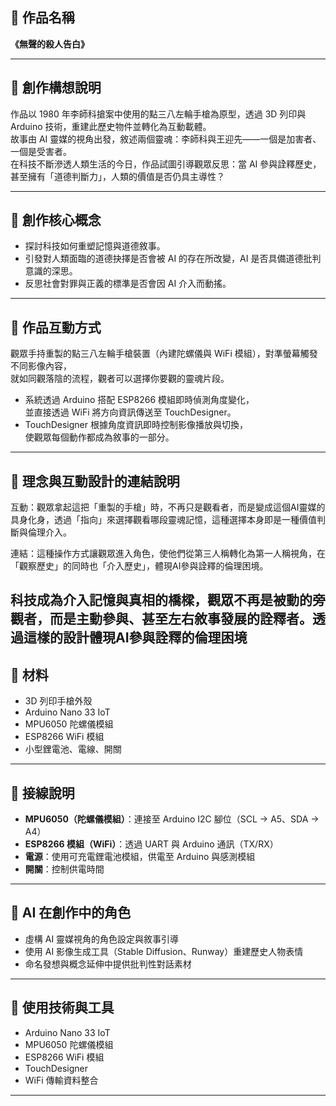 ## 🧠 **作品名稱**
**《無聲的殺人告白》**

---

## 🧾 **創作構想說明**
作品以 1980 年李師科搶案中使用的點三八左輪手槍為原型，透過 3D 列印與 Arduino 技術，重建此歷史物件並轉化為互動載體。  
故事由 AI 靈媒的視角出發，敘述兩個靈魂：李師科與王迎先——一個是加害者、一個是受害者。  
在科技不斷滲透人類生活的今日，作品試圖引導觀眾反思：當 AI 參與詮釋歷史，甚至擁有「道德判斷力」，人類的價值是否仍具主導性？

---

## 🎯 **創作核心概念**
- 探討科技如何重塑記憶與道德敘事。  
- 引發對人類面臨的道德抉擇是否會被 AI 的存在所改變，AI 是否具備道德批判意識的深思。  
- 反思社會對罪與正義的標準是否會因 AI 介入而動搖。

---

## 🧩 **作品互動方式**
觀眾手持重製的點三八左輪手槍裝置（內建陀螺儀與 WiFi 模組），對準螢幕觸發不同影像內容，  
就如同觀落陰的流程，觀者可以選擇你要觀的靈魂片段。  

- 系統透過 Arduino 搭配 ESP8266 模組即時偵測角度變化，  
  並直接透過 WiFi 將方向資訊傳送至 TouchDesigner。  
- TouchDesigner 根據角度資訊即時控制影像播放與切換，  
  使觀眾每個動作都成為敘事的一部分。

---
## **🔁 理念與互動設計的連結說明**

互動：觀眾拿起這把「重製的手槍」時，不再只是觀看者，而是變成這個AI靈媒的具身化身，透過「指向」來選擇觀看哪段靈魂記憶，這種選擇本身即是一種價值判斷與倫理介入。

連結：這種操作方式讓觀眾進入角色，使他們從第三人稱轉化為第一人稱視角，在「觀察歷史」的同時也「介入歷史」，體現AI參與詮釋的倫理困境。

科技成為介入記憶與真相的橋樑，觀眾不再是被動的旁觀者，而是主動參與、甚至左右敘事發展的詮釋者。透過這樣的設計體現AI參與詮釋的倫理困境
---
## 🧱 **材料**
- 3D 列印手槍外殼  
- Arduino Nano 33 IoT  
- MPU6050 陀螺儀模組  
- ESP8266 WiFi 模組  
- 小型鋰電池、電線、開關  

---

## 🔌 **接線說明**
- **MPU6050（陀螺儀模組）**：連接至 Arduino I2C 腳位（SCL → A5、SDA → A4）  
- **ESP8266 模組（WiFi）**：透過 UART 與 Arduino 通訊（TX/RX）  
- **電源**：使用可充電鋰電池模組，供電至 Arduino 與感測模組  
- **開關**：控制供電時間  

---

## 🤖 **AI 在創作中的角色**
- 虛構 AI 靈媒視角的角色設定與敘事引導  
- 使用 AI 影像生成工具（Stable Diffusion、Runway）重建歷史人物表情  
- 命名發想與概念延伸中提供批判性對話素材  

---

## 🧪 **使用技術與工具**
- Arduino Nano 33 IoT  
- MPU6050 陀螺儀模組  
- ESP8266 WiFi 模組  
- TouchDesigner  
- WiFi 傳輸資料整合

---
